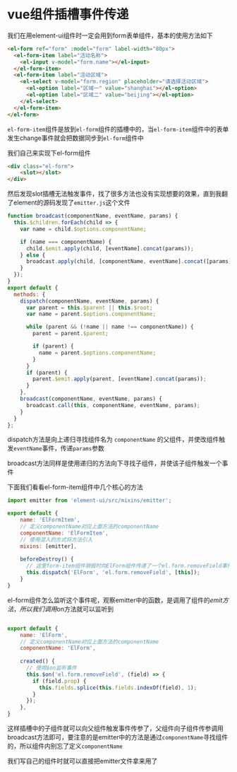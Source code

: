 # vue组件插槽事件传递

我们在用element-ui组件时一定会用到form表单组件，基本的使用方法如下

```html
<el-form ref="form" :model="form" label-width="80px">
  <el-form-item label="活动名称">
    <el-input v-model="form.name"></el-input>
  </el-form-item>
  <el-form-item label="活动区域">
    <el-select v-model="form.region" placeholder="请选择活动区域">
      <el-option label="区域一" value="shanghai"></el-option>
      <el-option label="区域二" value="beijing"></el-option>
    </el-select>
  </el-form-item>
</el-form>
```

`el-form-item`组件是放到`el-form`组件的插槽中的，当`el-form-item`组件中的表单发生change事件就会把数据同步到`el-form`组件中

我们自己来实现下el-form组件

```html
<div class="el-form">
    <slot></slot>
</div>
```

然后发现slot插槽无法触发事件，找了很多方法也没有实现想要的效果，直到我翻了element的源码发现了`emitter.js`这个文件

```js
function broadcast(componentName, eventName, params) {
  this.$children.forEach(child => {
    var name = child.$options.componentName;

    if (name === componentName) {
      child.$emit.apply(child, [eventName].concat(params));
    } else {
      broadcast.apply(child, [componentName, eventName].concat([params]));
    }
  });
}
export default {
  methods: {
    dispatch(componentName, eventName, params) {
      var parent = this.$parent || this.$root;
      var name = parent.$options.componentName;

      while (parent && (!name || name !== componentName)) {
        parent = parent.$parent;

        if (parent) {
          name = parent.$options.componentName;
        }
      }
      if (parent) {
        parent.$emit.apply(parent, [eventName].concat(params));
      }
    },
    broadcast(componentName, eventName, params) {
      broadcast.call(this, componentName, eventName, params);
    }
  }
};

```

dispatch方法是向上递归寻找组件名为 `componentName` 的父组件，并使改组件触发`eventName`事件，传递`params`参数

broadcast方法同样是使用递归的方法向下寻找子组件，并使该子组件触发一个事件

下面我们看看el-form-item组件中几个核心的方法

```js
import emitter from 'element-ui/src/mixins/emitter';

export default {
    name: 'ElFormItem',
	// 定义componentName对应上面方法的componentName
    componentName: 'ElFormItem',
    // 使用混入的方式将方法引入
    mixins: [emitter],
    
    beforeDestroy() {
      // 这里form-item组件销毁时向ElForm组件传递了一个el.form.removeField事件，告诉父组件我销毁了，看事件名应该是移出表单校验
      this.dispatch('ElForm', 'el.form.removeField', [this]);
    }
}
```

el-form组件怎么监听这个事件呢，观察emitter中的函数，是调用了组件的$emit方法，所以我们调用$on方法就可以监听到

```js

export default {
    name: 'ElForm',
	// 定义componentName对应上面方法的componentName
    componentName: 'ElForm',
    
    created() {
      // 使用$on监听事件
      this.$on('el.form.removeField', (field) => {
        if (field.prop) {
          this.fields.splice(this.fields.indexOf(field), 1);
        }
      });
    },
}
```

这样插槽中的子组件就可以向父组件触发事件传参了，父组件向子组件传参调用broadcast方法即可，要注意的是emitter中的方法是通过`componentName`寻找组件的，所以组件内别忘了定义`componentName`

我们写自己的组件时就可以直接把emitter文件拿来用了